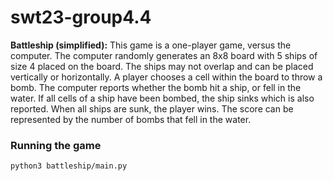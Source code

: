 # swt23-group4.4

**Battleship (simplified):** This game is a one-player game, versus the computer. The computer randomly generates an 8x8 board with 5 ships of size 4 placed on the board. The ships may not overlap and can be placed vertically or horizontally. A player chooses a cell within the board to throw a bomb. The computer reports whether the bomb hit a ship, or fell in the water. If all cells of a ship have been bombed, the ship sinks which is also reported. When all ships are sunk, the player wins. The score can be represented by the number of bombs that fell in the water.

### Running the game


```shell
python3 battleship/main.py
```
